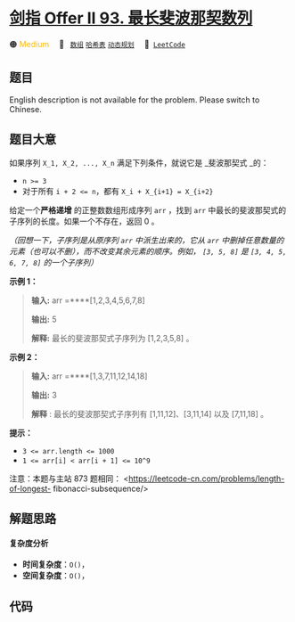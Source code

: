 # [剑指 Offer II 93. 最长斐波那契数列](https://leetcode.cn/problems/Q91FMA)

🟠 <font color=#ffb800>Medium</font>&emsp; 🔖&ensp; [`数组`](/leetcode/outline/tag/array.md) [`哈希表`](/leetcode/outline/tag/hash-table.md) [`动态规划`](/leetcode/outline/tag/dynamic-programming.md)&emsp; 🔗&ensp;[`LeetCode`](https://leetcode.cn/problems/Q91FMA)


## 题目

English description is not available for the problem. Please switch to
Chinese.


## 题目大意

如果序列 `X_1, X_2, ..., X_n` 满足下列条件，就说它是 _斐波那契式  _的：

  * `n >= 3`
  * 对于所有 `i + 2 <= n`，都有 `X_i + X_{i+1} = X_{i+2}`

给定一个**严格递增** 的正整数数组形成序列 `arr` ，找到 `arr` 中最长的斐波那契式的子序列的长度。如果一个不存在，返回  0 。

_（回想一下，子序列是从原序列   `arr` 中派生出来的，它从 `arr` 中删掉任意数量的元素（也可以不删），而不改变其余元素的顺序。例如， `[3,
5, 8]` 是 `[3, 4, 5, 6, 7, 8]` 的一个子序列）_



**示例 1：**

> 
> 
> 
> 
> 
> **输入:** arr =****[1,2,3,4,5,6,7,8]
> 
> **输出:** 5
> 
> **解释:** 最长的斐波那契式子序列为 [1,2,3,5,8] 。
> 
> 

**示例  2：**

> 
> 
> 
> 
> 
> **输入:** arr =****[1,3,7,11,12,14,18]
> 
> **输出:** 3
> 
> **解释** : 最长的斐波那契式子序列有 [1,11,12]、[3,11,14] 以及 [7,11,18] 。
> 
> 



**提示：**

  * `3 <= arr.length <= 1000`
  * `1 <= arr[i] < arr[i + 1] <= 10^9`



注意：本题与主站 873 题相同： <https://leetcode-cn.com/problems/length-of-longest-
fibonacci-subsequence/>


## 解题思路

#### 复杂度分析

- **时间复杂度**：`O()`，
- **空间复杂度**：`O()`，

## 代码

```javascript

```